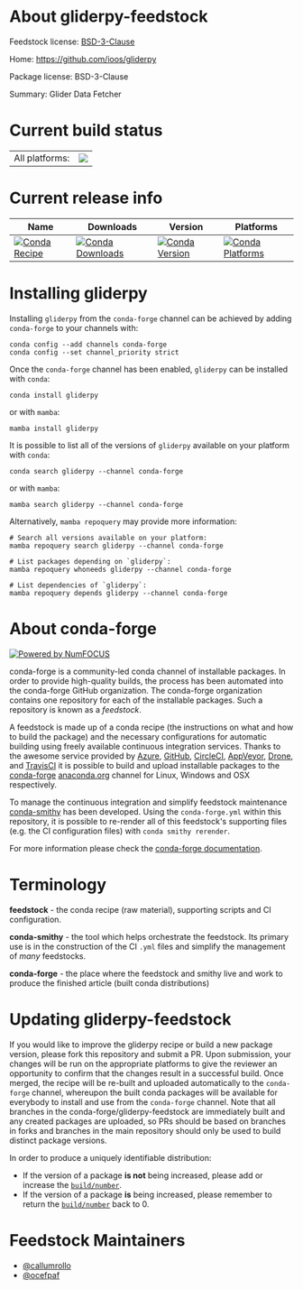 About gliderpy-feedstock
========================

Feedstock license: [BSD-3-Clause](https://github.com/conda-forge/gliderpy-feedstock/blob/main/LICENSE.txt)

Home: https://github.com/ioos/gliderpy

Package license: BSD-3-Clause

Summary: Glider Data Fetcher

Current build status
====================


<table><tr><td>All platforms:</td>
    <td>
      <a href="https://dev.azure.com/conda-forge/feedstock-builds/_build/latest?definitionId=13633&branchName=main">
        <img src="https://dev.azure.com/conda-forge/feedstock-builds/_apis/build/status/gliderpy-feedstock?branchName=main">
      </a>
    </td>
  </tr>
</table>

Current release info
====================

| Name | Downloads | Version | Platforms |
| --- | --- | --- | --- |
| [![Conda Recipe](https://img.shields.io/badge/recipe-gliderpy-green.svg)](https://anaconda.org/conda-forge/gliderpy) | [![Conda Downloads](https://img.shields.io/conda/dn/conda-forge/gliderpy.svg)](https://anaconda.org/conda-forge/gliderpy) | [![Conda Version](https://img.shields.io/conda/vn/conda-forge/gliderpy.svg)](https://anaconda.org/conda-forge/gliderpy) | [![Conda Platforms](https://img.shields.io/conda/pn/conda-forge/gliderpy.svg)](https://anaconda.org/conda-forge/gliderpy) |

Installing gliderpy
===================

Installing `gliderpy` from the `conda-forge` channel can be achieved by adding `conda-forge` to your channels with:

```
conda config --add channels conda-forge
conda config --set channel_priority strict
```

Once the `conda-forge` channel has been enabled, `gliderpy` can be installed with `conda`:

```
conda install gliderpy
```

or with `mamba`:

```
mamba install gliderpy
```

It is possible to list all of the versions of `gliderpy` available on your platform with `conda`:

```
conda search gliderpy --channel conda-forge
```

or with `mamba`:

```
mamba search gliderpy --channel conda-forge
```

Alternatively, `mamba repoquery` may provide more information:

```
# Search all versions available on your platform:
mamba repoquery search gliderpy --channel conda-forge

# List packages depending on `gliderpy`:
mamba repoquery whoneeds gliderpy --channel conda-forge

# List dependencies of `gliderpy`:
mamba repoquery depends gliderpy --channel conda-forge
```


About conda-forge
=================

[![Powered by
NumFOCUS](https://img.shields.io/badge/powered%20by-NumFOCUS-orange.svg?style=flat&colorA=E1523D&colorB=007D8A)](https://numfocus.org)

conda-forge is a community-led conda channel of installable packages.
In order to provide high-quality builds, the process has been automated into the
conda-forge GitHub organization. The conda-forge organization contains one repository
for each of the installable packages. Such a repository is known as a *feedstock*.

A feedstock is made up of a conda recipe (the instructions on what and how to build
the package) and the necessary configurations for automatic building using freely
available continuous integration services. Thanks to the awesome service provided by
[Azure](https://azure.microsoft.com/en-us/services/devops/), [GitHub](https://github.com/),
[CircleCI](https://circleci.com/), [AppVeyor](https://www.appveyor.com/),
[Drone](https://cloud.drone.io/welcome), and [TravisCI](https://travis-ci.com/)
it is possible to build and upload installable packages to the
[conda-forge](https://anaconda.org/conda-forge) [anaconda.org](https://anaconda.org/)
channel for Linux, Windows and OSX respectively.

To manage the continuous integration and simplify feedstock maintenance
[conda-smithy](https://github.com/conda-forge/conda-smithy) has been developed.
Using the ``conda-forge.yml`` within this repository, it is possible to re-render all of
this feedstock's supporting files (e.g. the CI configuration files) with ``conda smithy rerender``.

For more information please check the [conda-forge documentation](https://conda-forge.org/docs/).

Terminology
===========

**feedstock** - the conda recipe (raw material), supporting scripts and CI configuration.

**conda-smithy** - the tool which helps orchestrate the feedstock.
                   Its primary use is in the construction of the CI ``.yml`` files
                   and simplify the management of *many* feedstocks.

**conda-forge** - the place where the feedstock and smithy live and work to
                  produce the finished article (built conda distributions)


Updating gliderpy-feedstock
===========================

If you would like to improve the gliderpy recipe or build a new
package version, please fork this repository and submit a PR. Upon submission,
your changes will be run on the appropriate platforms to give the reviewer an
opportunity to confirm that the changes result in a successful build. Once
merged, the recipe will be re-built and uploaded automatically to the
`conda-forge` channel, whereupon the built conda packages will be available for
everybody to install and use from the `conda-forge` channel.
Note that all branches in the conda-forge/gliderpy-feedstock are
immediately built and any created packages are uploaded, so PRs should be based
on branches in forks and branches in the main repository should only be used to
build distinct package versions.

In order to produce a uniquely identifiable distribution:
 * If the version of a package **is not** being increased, please add or increase
   the [``build/number``](https://docs.conda.io/projects/conda-build/en/latest/resources/define-metadata.html#build-number-and-string).
 * If the version of a package **is** being increased, please remember to return
   the [``build/number``](https://docs.conda.io/projects/conda-build/en/latest/resources/define-metadata.html#build-number-and-string)
   back to 0.

Feedstock Maintainers
=====================

* [@callumrollo](https://github.com/callumrollo/)
* [@ocefpaf](https://github.com/ocefpaf/)


<!-- dummy commit to enable rerendering -->

